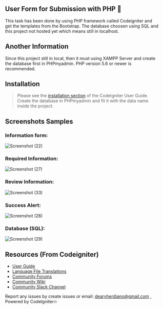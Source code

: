 ## User Form for Submission with PHP 🏁
This task has been done by using PHP framework called Codeigniter and get the templates from the Bootstrap.
The database choosen using SQL and this project not hosted yet which means still in localhost.

## Another Information
Since this project still in local, then it must using XAMPP Server and create the database first in PHPmyadmin. PHP version 5.6 or newer is recommended.

## Installation

> Please see the [installation section](https://codeigniter.com/user_guide/installation/index.html)
of the CodeIgniter User Guide. Create the database in PHPmyadmin and fit it with the data name inside the project.

## Screenshots Samples

### Information form:
![Screenshot (22)](https://user-images.githubusercontent.com/42229194/54480991-ab088280-4861-11e9-82f4-4465574328e7.png)

### Required Information:
![Screenshot (27)](https://user-images.githubusercontent.com/42229194/54481006-d8553080-4861-11e9-95bb-be0b7c29bdac.png)

### Review Information:
![Screenshot (33)](https://user-images.githubusercontent.com/42229194/54481017-fc187680-4861-11e9-9e80-b35d6ed8991b.png)

### Success Alert:
![Screenshot (28)](https://user-images.githubusercontent.com/42229194/54481021-10f50a00-4862-11e9-9d76-1bf4d8ccf30b.png)

### Database (SQL):
![Screenshot (29)](https://user-images.githubusercontent.com/42229194/54481024-1d796280-4862-11e9-9537-d957a856e10d.png)

## Resources (From Codeigniter)


-  [User Guide](https://codeigniter.com/docs)
-  [Language File Translations](https://github.com/bcit-ci/codeigniter3-translations)
-  [Community Forums](http://forum.codeigniter.com/)
-  [Community Wiki](https://github.com/bcit-ci/CodeIgniter/wiki)
-  [Community Slack Channel](https://codeigniterchat.slack.com)

Report any issues by create issues or email: dearyherdiano@gmail.com ,
Powered by CodeIgniter🔥
